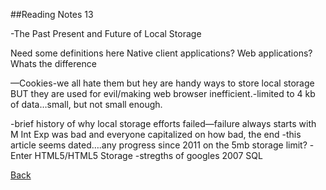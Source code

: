 ##Reading Notes 13


-The Past Present and Future of Local Storage

Need some definitions here
Native client applications?
Web applications?
Whats the difference

—Cookies-we all hate them but hey are handy ways to store local storage BUT they are used for evil/making web browser inefficient.-limited to 4 kb of data…small, but not small enough. 

-brief history of why local storage efforts failed—failure always starts with M Int Exp was bad and everyone capitalized on how bad, the end
-this article seems dated….any progress since 2011 on the 5mb storage limit?
-Enter HTML5/HTML5 Storage
-stregths of googles 2007 SQL

[Back](README.md)
